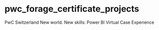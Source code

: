 # pwc_forage_certificate_projects
PwC Switzerland New world. New skills: Power BI Virtual Case Experience
